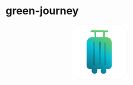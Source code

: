 # green-journey
 
<div align="center">
  <img src="https://github.com/kevinziroldi/green-journey-client/blob/main/GreenJourney/Assets.xcassets/AppIcon.appiconset/AppIcon%401x.png" width="30%">
</div>
